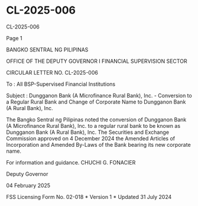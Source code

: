 # CL-2025-006

CL-2025-006

Page 1

BANGKO SENTRAL NG PILIPINAS

OFFICE OF THE DEPUTY GOVERNOR I FINANCIAL SUPERVISION SECTOR

CIRCULAR LETTER NO. CL-2025-006

To : All BSP-Supervised Financial Institutions

Subject : Dungganon Bank (A Microfinance Rural Bank), Inc. - Conversion to a Regular Rural Bank and Change of Corporate Name to Dungganon Bank (A Rural Bank), Inc.

The Bangko Sentral ng Pilipinas noted the conversion of Dungganon Bank (A Microfinance Rural Bank), Inc. to a regular rural bank to be known as Dungganon Bank (A Rural Bank), Inc. The Securities and Exchange Commission approved on 4 December 2024 the Amended Articles of Incorporation and Amended By-Laws of the Bank bearing its new corporate name.

For information and guidance.  CHUCHI G. FONACIER

Deputy Governor

04 February 2025

FSS Licensing Form No. 02-018 * Version 1 * Updated 31 July 2024